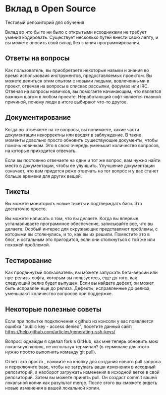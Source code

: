 # Вклад в Open Source

Тестовый репозиторий для обучения

Вклад во что бы то ни было с открытыми исходниками не требует умения кодировать. Существует несколько путей внести свою лепту, и вы можете вносить свой вклад без знания программирования.

## Ответы на вопросы

Как пользователь, вы приобретаете некоторые навыки и знания во время использоваия инструментов, предоставляемых проектом.
Вы можете делиться этим опытом с новыми людьми, вовлеченными в проект, отвечая на вопросы в списках рассылки, форумах или IRC. Отвечая на вопросы новичков, вы помогаете начинающим, что является важным шагом в любом проекте. Неработающий софт является главной причиной, почему люди в итоге выбирают что-то другое.


## Документирование

Когда вы отвечаете на те вопросы, вы понимаете, какие части документации некорректны или вводят в заблуждение. В такие моменты довольно просто обновить существующие документы, чтобы помочь новичкам. Это в свою очередь уменьшит количество вопросов, на которые приходится  отвечать.

Если вы постоянно отвечаете на один и тот же вопрос, вам нужно найти место в документации, чтобы ее улучшить. Улучшение документации означает, что вам придется реже отвечать на тот вопрос и у вас станет больше времени для других вещей.

## Тикеты

Вы можете мониторить новые тикеты и подтверждать баги. Это достаточно просто.

Вы можете написать о том, что вы делаете. Когда вы впервые устанавливаете программное обеспечение, записывайте все, что вы делаете. Особый интерес для окружающих представляют проблемы, с которыми вы столкнулись, и то, как вы их решили. Поместите это в блог, и остальным это пригодится, если они столкнуться с той же или похожей проблемой.

## Тестирование

Как продвинутый пользователь, вы можете запускать бета-версии или пре-релизы софта, которым вы пользуетесь, еще до того, как следующий релиз будет выпущен. Если вы найдете дефект, он может быть исправлен еще до релиза. Дефекты, исправленные до релиза, уменьшают количество вопросов при поддержке.

## Некоторые полезные советы

Если при попытке подключения к github из консоли у вас появляется ошибка "public key - access denied", посетите данный сайт: https://help.github.com/articles/generating-ssh-keys/

Вопрос: однажды я сделал fork в GitHub, как мне теперь обновить мою локальную копию, не используя терминал? (в терминале для этого нужно просто выполнить команду git pull).

Ответ: это просто , нажмите на кнопку для создания нового pull запроса и переключите base, чтобы не загружать ваши изменения в исходный репозиторий, а наоборот загружать изменения в исходной ветке в свой репозиторий. Затем вы можете принять pull. Он создаст commit вашей локальной копии как разультат merge. После этого вы сможете видеть новые изменения в вашей локальной копии. 

